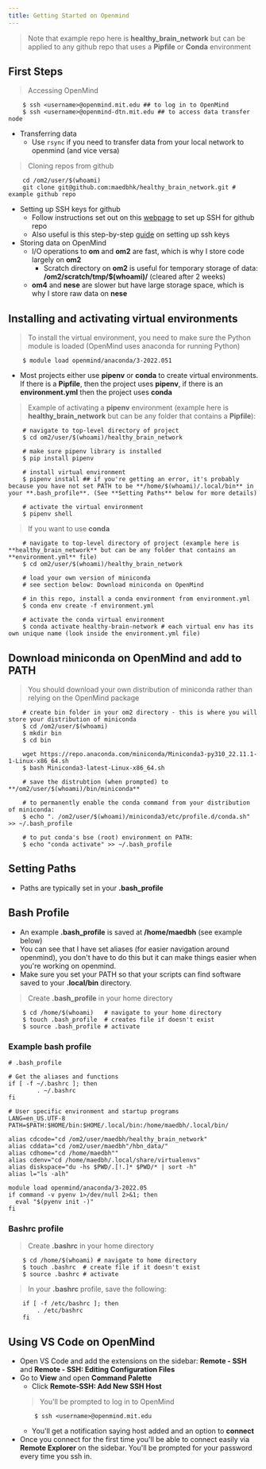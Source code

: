 ```yaml
---
title: Getting Started on Openmind
---
```


> Note that example repo here is **healthy_brain_network** but can be applied to any github repo that uses a **Pipfile** or **Conda** environment

## First Steps
> Accessing OpenMind
``` 
    $ ssh <username>@openmind.mit.edu ## to log in to OpenMind        
    $ ssh <username>@openmind-dtn.mit.edu ## to access data transfer node
```
* Transferring data
    * Use `rsync` if you need to transfer data from your local network to openmind (and vice versa)
> Cloning repos from github
```
    cd /om2/user/$(whoami)
    git clone git@github.com:maedbhk/healthy_brain_network.git # example github repo
```
* Setting up SSH keys for github
    * Follow instructions set out on this [webpage](https://jhooq.com/github-permission-denied-publickey/#1-github---how-to-fix-this-issue) to set up SSH for github repo
    * Also useful is this step-by-step [guide](https://docs.github.com/en/authentication/connecting-to-github-with-ssh/generating-a-new-ssh-key-and-adding-it-to-the-ssh-agent#generating-a-new-ssh-key) on setting up ssh keys
* Storing data on OpenMind
    * I/O operations to **om** and **om2** are fast, which is why I store code largely on **om2**
        * Scratch directory on **om2** is useful for temporary storage of data: **/om2/scratch/tmp/$(whoami)/** (cleared after 2 weeks)
    * **om4** and **nese** are slower but have large storage space, which is why I store raw data on **nese**

## Installing and activating virtual environments
> To install the virtual environment, you need to make sure the Python module is loaded (OpenMind uses anaconda for running Python)
```
    $ module load openmind/anaconda/3-2022.051
```
* Most projects either use **pipenv** or **conda** to create virtual environments. If there is a **Pipfile**, then the project uses **pipenv**, if there is an **environment.yml** then the project uses **conda**

> Example of activating a **pipenv** environment  (example here is **healthy_brain_network** but can be any folder that contains a **Pipfile**):
```
    # navigate to top-level directory of project
    $ cd om2/user/$(whoami)/healthy_brain_network

    # make sure pipenv library is installed
    $ pip install pipenv

    # install virtual environment
    $ pipenv install ## if you're getting an error, it's probably because you have not set PATH to be **/home/$(whoami)/.local/bin** in your **.bash_profile**. (See **Setting Paths** below for more details)

    # activate the virtual environment
    $ pipenv shell
```

> If you want to use **conda**
```
    # navigate to top-level directory of project (example here is **healthy_brain_network** but can be any folder that contains an **environment.yml** file)
    $ cd om2/user/$(whoami)/healthy_brain_network

    # load your own version of miniconda
    # see section below: Download miniconda on OpenMind

    # in this repo, install a conda environment from environment.yml
    $ conda env create -f environment.yml

    # activate the conda virtual environment
    $ conda activate healthy-brain-network # each virtual env has its own unique name (look inside the environment.yml file)
```

## Download miniconda on OpenMind and add to PATH
> You should download your own distribution of miniconda rather than relying on the OpenMind package
```
    # create bin folder in your om2 directory - this is where you will store your distribution of miniconda
    $ cd /om2/user/$(whoami)
    $ mkdir bin
    $ cd bin

    wget https://repo.anaconda.com/miniconda/Miniconda3-py310_22.11.1-1-Linux-x86_64.sh
    $ bash Miniconda3-latest-Linux-x86_64.sh

    # save the distrubtion (when prompted) to **/om2/user/$(whoami)/bin/miniconda**

    # to permanently enable the conda command from your distribution of miniconda:
    $ echo ". /om2/user/$(whoami)/miniconda3/etc/profile.d/conda.sh" >> ~/.bash_profile

    # to put conda's bse (root) environment on PATH:
    $ echo "conda activate" >> ~/.bash_profile
```

## Setting Paths
* Paths are typically set in your **.bash_profile**

## Bash Profile
* An example **.bash_profile** is saved at **/home/maedbh** (see example below)
* You can see that I have set aliases (for easier navigation around openmind), you don't have to do this but it can make things easier when you're working on openmind.
* Make sure you set your PATH so that your scripts can find software saved to your **.local/bin** directory.

> Create **.bash_profile** in your home directory 
```
    $ cd /home/$(whoami)   # navigate to your home directory
    $ touch .bash_profile  # creates file if doesn't exist
    $ source .bash_profile # activate 
```

### Example bash profile
```
# .bash_profile

# Get the aliases and functions
if [ -f ~/.bashrc ]; then
        . ~/.bashrc
fi

# User specific environment and startup programs
LANG=en_US.UTF-8
PATH=$PATH:$HOME/bin:$HOME/.local/bin:/home/maedbh/.local/bin/

alias cdcode="cd /om2/user/maedbh/healthy_brain_network"
alias cddata="cd /om2/user/maedbh"/hbn_data/"
alias cdhome="cd /home/maedbh""
alias cdenv="cd /home/maedbh/.local/share/virtualenvs"
alias diskspace="du -hs $PWD/.[!.]* $PWD/* | sort -h"
alias l="ls -alh"

module load openmind/anaconda/3-2022.05
if command -v pyenv 1>/dev/null 2>&1; then
  eval "$(pyenv init -)"
fi
```

### Bashrc profile
> Create **.bashrc** in your home directory
```
    $ cd /home/$(whoami) # navigate to home directory
    $ touch .bashrc  # create file if it doesn't exist
    $ source .bashrc # activate
```
> In your **.bashrc** profile, save the following:
```
    if [ -f /etc/bashrc ]; then
        . /etc/bashrc
    fi
```

## Using VS Code on OpenMind
* Open VS Code and add the extensions on the sidebar: **Remote - SSH** and **Remote - SSH: Editing Configuration Files**
* Go to **View** and open **Command Palette** 
    * Click **Remote-SSH: Add New SSH Host**
    > You'll be prompted to log in to OpenMind 
    ```
        $ ssh <username>@openmind.mit.edu
    ```
    * You'll get a notification saying host added and an option to **connect** 
* Once you connect for the first time you'll be able to connect easily via **Remote Explorer** on the sidebar. You'll be prompted for your password every time you ssh in. 